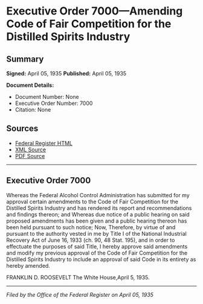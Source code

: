 # Executive Order 7000—Amending Code of Fair Competition for the Distilled Spirits Industry

## Summary

**Signed:** April 05, 1935
**Published:** April 05, 1935

**Document Details:**
- Document Number: None
- Executive Order Number: 7000
- Citation: None

## Sources
- [Federal Register HTML](https://www.presidency.ucsb.edu/documents/executive-order-7000-amending-code-fair-competition-for-the-distilled-spirits-industry)
- [XML Source](None)
- [PDF Source](None)

---

## Executive Order 7000

Whereas the Federal Alcohol Control Administration has submitted for my approval certain amendments to the Code of Fair Competition for the Distilled Spirits Industry and has rendered its report and recommendations and findings thereon; and
Whereas due notice of a public hearing on said proposed amendments has been given and a public hearing thereon has been held pursuant to such notice;
Now, Therefore, by virtue of and pursuant to the authority vested in me by Title I of the National Industrial Recovery Act of June 16, 1933 (ch. 90, 48 Stat. 195), and in order to effectuate the purposes of said Title, I hereby approve said amendments and modify my previous approval of the Code of Fair Competition for the Distilled Spirits Industry to include an approval of said Code in its entirety as hereby amended.

FRANKLIN D. ROOSEVELT
The White House,April 5, 1935.

---

*Filed by the Office of the Federal Register on April 05, 1935*
